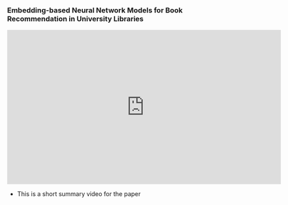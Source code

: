 

### Embedding-based Neural Network Models for Book Recommendation in University Libraries




<iframe width="640" height="360" src="https://www.youtube.com/embed/6Az2cNU7gUw" frameborder="0" gesture="media" allowfullscreen=""></iframe>



- This is a short summary video for the paper
